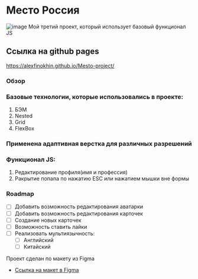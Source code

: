 # Место Россия
![image](https://user-images.githubusercontent.com/101180377/193478988-f8324382-5688-469a-bf46-c4a0760e1e6d.png)
Мой третий проект, который использует базовый функционал JS
## Ссылка на github pages 
https://alexfinokhin.github.io/Mesto-project/
### Обзор
### Базовые технологии, которые использовались в проекте: 
1. БЭМ
2. Nested
3. Grid
4. FlexBox
### Применена адаптивная верстка для различных разрешений
### Функционал JS: 
1. Редактирование профиля(имя и профессия)
2. Pакрытие попапа по нажатию ESC или нажатием мышки вне формы 

### Roadmap
- [ ] Добавить возможность редактирования аватарки
- [ ] Добавить возможность редактирования карточек
- [ ] Создание новых карточек
- [ ] Возможность ставить лайки
- [ ] Реализовать мультиязычность:
    - [ ] Английский
    - [ ] Китайский
 
Проект сделан по макету из Figma
* [Ссылка на макет в Figma](https://www.figma.com/file/2cn9N9jSkmxD84oJik7xL7/JavaScript.-Sprint-4?node-id=0%3A1)





